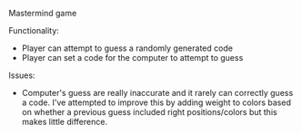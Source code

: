 Mastermind game

Functionality:
- Player can attempt to guess a randomly generated code
- Player can set a code for the computer to attempt to guess

Issues:
- Computer's guess are really inaccurate and it rarely can correctly guess a code. I've attempted to improve this by adding weight to colors based on whether a previous guess included right positions/colors but this makes little difference.